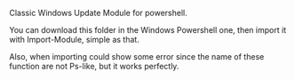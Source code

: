 Classic Windows Update Module for powershell.

You can download this folder in the Windows Powershell one, then import it with Import-Module, simple as that.

Also, when importing could show some error since the name of these function are not Ps-like, but it works perfectly.
